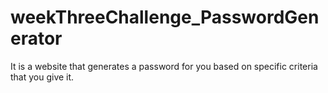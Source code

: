 # weekThreeChallenge_PasswordGenerator
It is a website that generates a password for you based on specific criteria that you give it.
